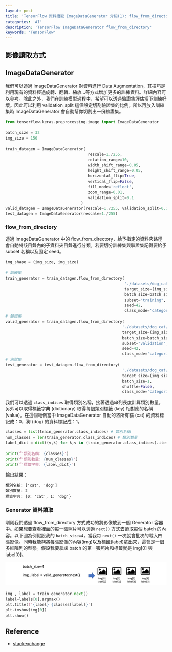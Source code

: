 ```yaml
---
layout: post
title: 'TensorFlow 資料讀取 ImageDataGenerator 介紹(1): flow_from_directory'
categories: 'AI'
description: 'TensorFlow ImageDataGenerator flow_from_directory'
keywords: 'TensorFlow'
---
```


## 影像讀取方式

## ImageDataGenerator
我們可以透過 ImageDataGenerator 對資料進行 Data Augmentation，其技巧是利用現有的資料經過旋轉、翻轉、縮放…等方式增加更多的訓練資料。詳細內容可以[參考](https://hackmd.io/@allen108108/SyCsOIkxB)。除此之外，我們在訓練模型過程中，希望可以透過驗證集評估當下訓練好壞。因此可以利用 validation_split 這個設定切割驗證集的比例，所以再放入訓練集時 ImageDataGenerator 會自動幫你切割出一份驗證集。

```py
from tensorflow.keras.preprocessing.image import ImageDataGenerator

batch_size = 32
img_size = 150

train_datagen = ImageDataGenerator( 
                                    rescale=1./255,
                                    rotation_range=10,
                                    width_shift_range=0.05,
                                    height_shift_range=0.05,
                                    horizontal_flip=True,
                                    vertical_flip=False,
                                    fill_mode='reflect', 
                                    zoom_range=0.01,
                                    validation_split=0.1
                                 )
valid_datagen = ImageDataGenerator(rescale=1./255, validation_split=0.1)
test_datagen = ImageDataGenerator(rescale=1./255)
```

### flow_from_directory
透過 ImageDataGenerator 中的 flow_from_directory，給予指定的資料夾路徑會自動將該目錄內的子資料夾目錄進行分類。若要切分訓練集與驗證集記得要給予 subset 名稱以及固定 seed。

```py
img_shape = (img_size, img_size)

# 訓練集
train_generator = train_datagen.flow_from_directory(
                                                    './datasets/dog_cat/train',
                                                    target_size=(img_size, img_size),
                                                    batch_size=batch_size,
                                                    subset="training",
                                                    seed=42,                                                
                                                    class_mode='categorical')
# 驗證集
valid_generator = train_datagen.flow_from_directory(
                                                   './datasets/dog_cat/train',
                                                   target_size=(img_size, img_size),
                                                   batch_size=batch_size,
                                                   subset="validation",
                                                   seed=42,
                                                   class_mode='categorical')
# 測試集
test_generator = test_datagen.flow_from_directory(
                                                   './datasets/dog_cat/test',
                                                   target_size=(img_size, img_size),
                                                   batch_size=1,
                                                   shuffle=False,
                                                   class_mode='categorical')
 ```


我們可以透過 `class_indices` 取得類別名稱，接著透過串列長度計算類別數量。另外可以取得標籤字典 (dictionary) 取得每個類別標籤 (key) 相對應的名稱 (value)。在這個範例當中 ImageDataGenerator 自動的將所有貓 (cat) 的資料標記成：0，狗 (dog) 的資料標記成：1。
 ```py
classes = list(train_generator.class_indices) # 類別名稱
num_classes = len(train_generator.class_indices) # 類別數量
label_dict = dict((v,k) for k,v in (train_generator.class_indices).items()) # flip k,v

print(f'類別名稱: {classes}')
print(f'類別數量: {num_classes}')
print(f'標籤字典: {label_dict}')
```

輸出結果：
```
類別名稱: ['cat', 'dog']
類別數量: 2
標籤字典: {0: 'cat', 1: 'dog'}
```

### Generator 資料讀取
剛剛我們透過 flow_from_directory 方式成功的將影像放到一個 Generator 容器中。如果想要查看裡面的每一張照片可以透過 `next()` 方式去讀取每個 batch 的內容。以下圖為例假設我的 `batch_size=4`，當我每 `next()` 一次就會批次的載入四張影像。同時我能夠將每張影像的內容(img)以及標籤(label)拿出來，這會是一個多維陣列的型態。假設我要拿該 batch 的第一張照片和標籤就是 img[0] 與 label[0]。
 
 ![](/images/posts/AI/2022/img1110612-1.png)

 ```py
img , label = train_generator.next()
label=labels[0].argmax()
plt.title(f'{label} {classes[label]}')
plt.imshow(img[0])
plt.show()
```


## Reference
- [stackexchange](https://datascience.stackexchange.com/questions/32194/how-to-predict-class-label-from-class-probability-given-by-predict-generator-for)